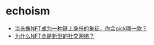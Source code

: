 # echoism

* [当头像NFT成为一种链上身份的象征，你会pick哪一款？](https://www.8btc.com/article/6676221)
* [为什么NFT会是新型的社交网络？](https://news.huoxing24.com/20210819220704460896.html)